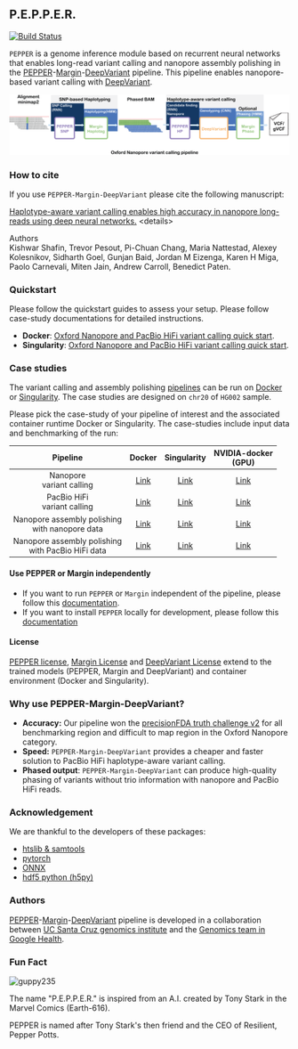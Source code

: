 ## P.E.P.P.E.R.
[![Build Status](https://travis-ci.com/kishwarshafin/pepper.svg?branch=master)](https://travis-ci.com/kishwarshafin/pepper)

`PEPPER` is a genome inference module based on recurrent neural networks that enables long-read variant calling and nanopore assembly polishing in the [PEPPER](https://github.com/kishwarshafin/pepper)-[Margin](https://github.com/UCSC-nanopore-cgl/margin)-[DeepVariant](https://github.com/google/deepvariant) pipeline. This pipeline enables nanopore-based variant calling with [DeepVariant](https://github.com/google/deepvariant).

<p align="center">
<img src="./img/PMDV_variant_calling_ONT.png" alt="PEPPER-Margin-DeepVariant Variant Calling Workflow" width="720p"></img>
</p>

### How to cite
If you use `PEPPER-Margin-DeepVariant` please cite the following manuscript:

[Haplotype-aware variant calling enables high accuracy in nanopore long-reads using deep neural networks.](https://www.biorxiv.org/content/10.1101/2021.03.04.433952v1)
\<details>
<summary>Authors</summary>
Kishwar Shafin, Trevor Pesout, Pi-Chuan Chang, Maria Nattestad, Alexey Kolesnikov, Sidharth Goel, Gunjan Baid, Jordan M Eizenga, Karen H Miga, Paolo Carnevali, Miten Jain, Andrew Carroll, Benedict Paten.
</details>

### Quickstart
Please follow the quickstart guides to assess your setup. Please follow case-study documentations for detailed instructions.
* **Docker**: [Oxford Nanopore and PacBio HiFi variant calling quick start](./docs/quickstart/variant_calling_docker_quickstart.md).
* **Singularity**: [Oxford Nanopore and PacBio HiFi variant calling quick start](./docs/quickstart/variant_calling_singularity_quickstart.md).

### Case studies

The variant calling and assembly polishing [pipelines](./docs/module_usage/pipeline_usage.md) can be run on [Docker](https://docs.docker.com/install/linux/docker-ce/ubuntu/) or [Singularity](https://sylabs.io/guides/3.7/user-guide/quick_start.html#quick-installation-steps). The case studies are designed on `chr20` of `HG002` sample.

Please pick the case-study of your pipeline of interest and the associated container runtime Docker or Singularity. The case-studies include input data and benchmarking of the run:

|                       Pipeline                       |                         Docker                         |                               Singularity                               |                     NVIDIA-docker<br>(GPU)                     |
|:----------------------------------------------------:|:------------------------------------------------------:|:-----------------------------------------------------------------------:|:--------------------------------------------------------------:|
|              Nanopore<br>variant calling             |  [Link](./docs/pipeline_docker/ONT_variant_calling.md) |  [Link](./docs/pipeline_singularity/ONT_variant_calling_singularity.md) |  [Link](./docs/pipeline_docker_gpu/ONT_variant_calling_gpu.md) |
|            PacBio HiFi<br>variant calling            | [Link](./docs/pipeline_docker/HiFi_variant_calling.md) | [Link](./docs/pipeline_singularity/HiFi_variant_calling_singularity.md) | [Link](./docs/pipeline_docker_gpu/HiFi_variant_calling_gpu.md) |
|   Nanopore assembly polishing<br>with nanopore data  |     [Link](./docs/pipeline_docker/ONT_polishing.md)    |     [Link](./docs/pipeline_singularity/ONT_polishing_singularity.md)    |     [Link](./docs/pipeline_docker_gpu/ONT_polishing_gpu.md)    |
| Nanopore assembly polishing<br>with PacBio HiFi data |    [Link](./docs/pipeline_docker/HiFi_polishing.md)    |    [Link](./docs/pipeline_singularity/HiFi_polishing_singularity.md)    |    [Link](./docs/pipeline_docker_gpu/HiFi_polishing_gpu.md)    |


#### Use PEPPER or Margin independently
* If you want to run `PEPPER` or `Margin` independent of the pipeline, please follow this [documentation](./docs/module_usage/module_usage.md).
* If you want to install `PEPPER` locally for development, please follow this [documentation](./docs/local_install/install_pepper_locally.md)

#### License
[PEPPER license](./LICENSE), [Margin License](https://github.com/UCSC-nanopore-cgl/margin/blob/master/LICENSE.txt) and [DeepVariant License](https://github.com/google/deepvariant/blob/r1.1/LICENSE) extend to the trained models (PEPPER, Margin and DeepVariant) and container environment (Docker and Singularity).

### Why use PEPPER-Margin-DeepVariant?
 * **Accuracy:** Our pipeline won the [precisionFDA truth challenge v2](https://www.biorxiv.org/content/10.1101/2020.11.13.380741v1) for all benchmarking region and difficult to map region in the Oxford Nanopore category.
 * **Speed:** `PEPPER-Margin-DeepVariant` provides a cheaper and faster solution to PacBio HiFi haplotype-aware variant calling.
 * **Phased output**: `PEPPER-Margin-DeepVariant` can produce high-quality phasing of variants without trio information with nanopore and PacBio HiFi reads.

### Acknowledgement
We are thankful to the developers of these packages:
* [htslib & samtools](http://www.htslib.org/)
* [pytorch](https://pytorch.org/)
* [ONNX](https://onnx.ai/)
* [hdf5 python (h5py)](https://www.h5py.org/)


### Authors
[PEPPER](https://github.com/kishwarshafin/pepper)-[Margin](https://github.com/UCSC-nanopore-cgl/margin)-[DeepVariant](https://github.com/google/deepvariant) pipeline is developed in a collaboration between [UC Santa Cruz genomics institute](https://ucscgenomics.soe.ucsc.edu/) and the [Genomics team in Google Health](https://health.google/health-research/genomics/).


### Fun Fact
<img src="https://vignette.wikia.nocookie.net/marveldatabase/images/7/72/Anthony_Stark_%28Earth-616%29_from_Iron_Man_Vol_5_2_002.jpg/revision/latest?cb=20130407031815" alt="guppy235" width="240p"> <br/>

The name "P.E.P.P.E.R." is inspired from an A.I. created by Tony Stark in the  Marvel Comics (Earth-616).

PEPPER is named after Tony Stark's then friend and the CEO of Resilient, Pepper Potts.
